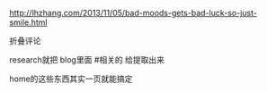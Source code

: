 http://lhzhang.com/2013/11/05/bad-moods-gets-bad-luck-so-just-smile.html

折叠评论

research就把 blog里面 #相关的 给提取出来

home的这些东西其实一页就能搞定
